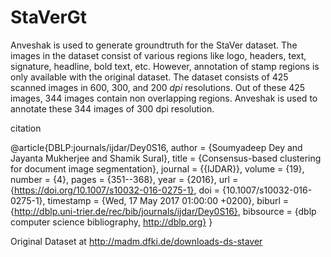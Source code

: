 # StaVerGt

Anveshak is used to generate groundtruth for the StaVer dataset. The images in the dataset consist of 
various regions like logo, headers, text, signature, headline, bold text, etc. 
However, annotation of stamp regions is only available with the original dataset. 
The dataset consists of 425 scanned images in $600$, $300$, and $200$ $dpi$ resolutions. 
Out of these 425 images, 344 images contain non overlapping regions. 
Anveshak is used to annotate these 344 images of 300 dpi resolution.

citation

@article{DBLP:journals/ijdar/Dey0S16,
  author    = {Soumyadeep Dey and
               Jayanta Mukherjee and
               Shamik Sural},
  title     = {Consensus-based clustering for document image segmentation},
  journal   = {{IJDAR}},
  volume    = {19},
  number    = {4},
  pages     = {351--368},
  year      = {2016},
  url       = {https://doi.org/10.1007/s10032-016-0275-1},
  doi       = {10.1007/s10032-016-0275-1},
  timestamp = {Wed, 17 May 2017 01:00:00 +0200},
  biburl    = {http://dblp.uni-trier.de/rec/bib/journals/ijdar/Dey0S16},
  bibsource = {dblp computer science bibliography, http://dblp.org}
}

Original Dataset at http://madm.dfki.de/downloads-ds-staver
